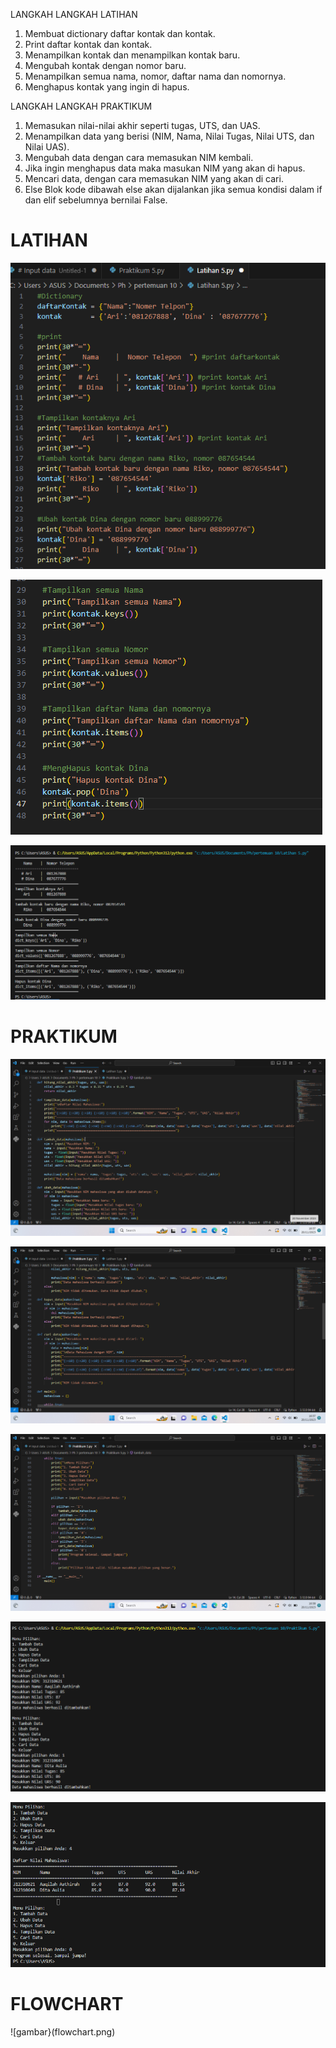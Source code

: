LANGKAH LANGKAH LATIHAN

1. Membuat dictionary daftar kontak dan kontak.
2. Print daftar kontak dan kontak.
3. Menampilkan kontak dan menampilkan kontak baru.
4. Mengubah kontak dengan nomor baru.
5. Menampilkan semua nama, nomor, daftar nama dan nomornya.
6. Menghapus kontak yang ingin di hapus.   

LANGKAH LANGKAH PRAKTIKUM 

1. Memasukan nilai-nilai akhir seperti tugas, UTS, dan UAS.
2. Menampilkan data yang berisi (NIM, Nama, Nilai Tugas, Nilai UTS, dan Nilai UAS).
3. Mengubah data dengan cara memasukan NIM kembali.
4. Jika ingin menghapus data maka masukan NIM yang akan di hapus.
5. Mencari data, dengan cara memasukan NIM yang akan di cari.
6. Else Blok kode dibawah else akan dijalankan jika semua kondisi dalam if dan elif sebelumnya bernilai False.

# LATIHAN  
![gambar](lat5(1).png) 

![gambar](lat5(2).png)

![gambar](lat5(3).png)

# PRAKTIKUM
![gambar](prak5(1).png)

![gambar](prak5(2).png)

![gambar](prak5(3).png)

![gambar](prak5(4).png)

![gambar](prak5(5).png)

# FLOWCHART
![gambar}(flowchart.png) 
